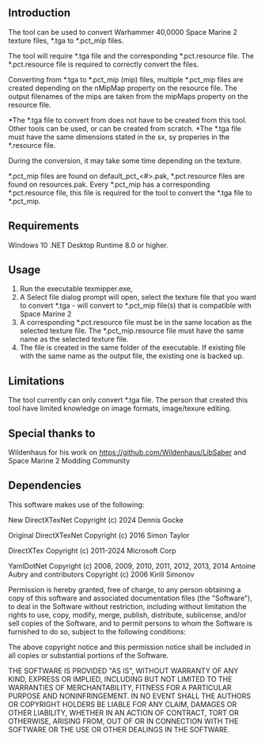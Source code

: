 Introduction
------------
The tool can be used to convert Warhammer 40,0000 Space Marine 2 texture files, *.tga to *.pct_mip files.

The tool will require *.tga file and the corresponding *.pct.resource file.
The *.pct.resource file is required to correctly convert the files.

Converting from *.tga to *.pct_mip (mip) files, multiple *.pct_mip files are created depending on 
the nMipMap property on the resource file. The output filenames of the mips are taken from the
mipMaps property on the resource file.

*The *.tga file to convert from does not have to be created from this tool. Other tools can be used, or can be created from scratch.
*The *.tga file must have the same dimensions stated in the sx, sy properies in the *.resource file.

During the conversion, it may take some time depending on the texture.

*.pct_mip files are found on default_pct_<#>.pak, *.pct.resource files are found on resources.pak.
Every *.pct_mip has a corresponding *.pct.resource file, this file is required for the tool to convert the *.tga file to *.pct_mip.

Requirements
------------
Windows 10
.NET Desktop Runtime 8.0 or higher. 
 
Usage
-----
1. Run the executable texmipper.exe, 
2. A Select file dialog prompt will open, select the texture file that you want to convert
   *.tga - will convert to *.pct_mip file(s) that is compatible with Space Marine 2
3. A corresponding *.pct.resource file must be in the same location as the selected texture file.
   The *.pct_mip.resource file must have the same name as the selected texture file.
4. The file is created in the same folder of the executable.
   If existing file with the same name as the output file, the existing one is backed up.

Limitations
-----------
The tool currently can only convert *.tga file.
The person that created this tool have limited knowledge on image formats, image/texure editing.


Special thanks to
-----------------
Wildenhaus for his work on https://github.com/Wildenhaus/LibSaber
and Space Marine 2 Modding Community

Dependencies
------------
This software makes use of the following:

New DirectXTexNet
Copyright (c) 2024 Dennis Gocke

Original DirectXTexNet
Copyright (c) 2016 Simon Taylor

DirectXTex
Copyright (c) 2011-2024 Microsoft Corp

YamlDotNet
Copyright (c) 2008, 2009, 2010, 2011, 2012, 2013, 2014 Antoine Aubry and contributors
Copyright (c) 2006 Kirill Simonov

Permission is hereby granted, free of charge, to any person obtaining a copy of this
software and associated documentation files (the "Software"), to deal in the Software
without restriction, including without limitation the rights to use, copy, modify,
merge, publish, distribute, sublicense, and/or sell copies of the Software, and to
permit persons to whom the Software is furnished to do so, subject to the following
conditions:

The above copyright notice and this permission notice shall be included in all copies
or substantial portions of the Software.

THE SOFTWARE IS PROVIDED "AS IS", WITHOUT WARRANTY OF ANY KIND, EXPRESS OR IMPLIED,
INCLUDING BUT NOT LIMITED TO THE WARRANTIES OF MERCHANTABILITY, FITNESS FOR A
PARTICULAR PURPOSE AND NONINFRINGEMENT. IN NO EVENT SHALL THE AUTHORS OR COPYRIGHT
HOLDERS BE LIABLE FOR ANY CLAIM, DAMAGES OR OTHER LIABILITY, WHETHER IN AN ACTION OF
CONTRACT, TORT OR OTHERWISE, ARISING FROM, OUT OF OR IN CONNECTION WITH THE SOFTWARE
OR THE USE OR OTHER DEALINGS IN THE SOFTWARE.

